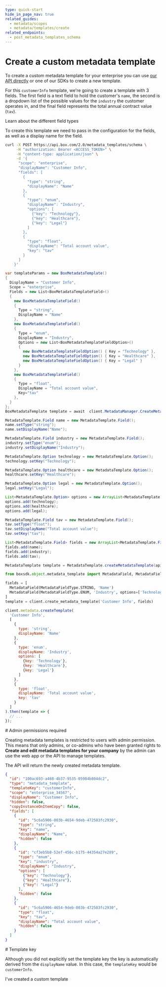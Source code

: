 ```yaml
---
type: quick-start
hide_in_page_nav: true
related_guides:
  - metadata/scopes
  - metadata/templates/create
related_endpoints:
  - post_metadata_templates_schema
---
```


# Create a custom metadata template

To create a custom metadata template for your enterprise you can use
[our API directly](e://post-metadata-templates-schema) or
one of our SDKs to create a new template.

For this `customerInfo` template, we're going to create a template with 3
fields. The first field is a text field to hold the customer's `name`, the
second is a dropdown list of the possible values for the `industry` the customer
operates in, and the final field represents the total annual contract value (`tav`).

<CTA to='g://metadata/fields'>Learn about the different field types</CTA>

To create this template we need to pass in the configuration for the fields, as
well as a display name for the field.

<!-- markdownlint-disable line-length -->

<Tabs>
  <Tab title='cURL'>

```sh
curl -X POST https://api.box.com/2.0/metadata_templates/schema \
     -H "authorization: Bearer <ACCESS_TOKEN>" \
     -H "content-type: application/json" \
     -d '{
      "scope": "enterprise",
      "displayName": "Customer Info",
      "fields": [
        {
          "type": "string",
          "displayName": "Name"
        },
        {
          "type": "enum",
          "displayName": "Industry",
          "options": [
            {"key": "Technology"},
            {"key": "Healthcare"},
            {"key": "Legal"}
          ]
        },
        {
          "type": "float",
          "displayName": "Total account value",
          "key": "tav"
        }
      ]
    }'
```

  </Tab>
  <Tab title='.NET'>

```c#
var templateParams = new BoxMetadataTemplate()
{
  DisplayName = "Customer Info",
  Scope = "enterprise",
  Fields = new List<BoxMetadataTemplateField>()
  {
    new BoxMetadataTemplateField()
    {
      Type = "string",
      DisplayName = "Name"
    },
    new BoxMetadataTemplateField()
    {
      Type = "enum",
      DisplayName = "Industry",
      Options = new List<BoxMetadataTemplateFieldOption>()
      {
        new BoxMetadataTemplateFieldOption() { Key = "Technology" },
        new BoxMetadataTemplateFieldOption() { Key = "Healthcare" },
        new BoxMetadataTemplateFieldOption() { Key = "Legal" }
      }
    },
    new BoxMetadataTemplateField()
    {
      Type = "float",
      DisplayName = "Total account value",
      Key="tav"
    },
  }
};
BoxMetadataTemplate template = await  client.MetadataManager.CreateMetadataTemplate(templateParams);
```

  </Tab>
  <Tab title='Java'>

```java
MetadataTemplate.Field name = new MetadataTemplate.Field();
name.setType("string");
name.setDisplayName("Name");

MetadataTemplate.Field industry = new MetadataTemplate.Field();
industry.setType("enum");
industry.setDisplayName("Industry");

MetadataTemplate.Option technology = new MetadataTemplate.Option();
technology.setKey("Technology");

MetadataTemplate.Option healthcare = new MetadataTemplate.Option();
healthcare.setKey("Healthcare");

MetadataTemplate.Option legal = new MetadataTemplate.Option();
legal.setKey("Legal");

List<MetadataTemplate.Option> options = new ArrayList<MetadataTemplate.Option>();
options.add(technology);
options.add(healthcare);
options.add(legal);

MetadataTemplate.Field tav = new MetadataTemplate.Field();
tav.setType("float");
tav.setDisplayName("Total account value");
tav.setKey("tav");

List<MetadataTemplate.Field> fields = new ArrayList<MetadataTemplate.Field>();
fields.add(name);
fields.add(industry);
fields.add(tav);

MetadataTemplate template = MetadataTemplate.createMetadataTemplate(api, "enterprise", "customerInfo", "Customer Info", false, fields);
```

  </Tab>
  <Tab title='Python'>

```py
from boxsdk.object.metadata_template import MetadataField, MetadataFieldType

fields = [
  MetadataField(MetadataFieldType.STRING, 'Name')
  MetadataField(MetadataFieldType.ENUM, 'Industry', options=['Technology', 'Healthcare', 'Legal'])
]
template = client.create_metadata_template('Customer Info', fields)
```

  </Tab>
  <Tab title='Node'>

```js
client.metadata.createTemplate(
  'Customer Info',
  [
    {
      type: 'string',
      displayName: 'Name'
    },
    {
      type: 'enum',
      displayName: 'Industry',
      options: [
        {key: 'Technology'},
        {key: 'Healthcare'},
        {key: 'Legal'}
      ]
    },
    {
      type: 'float',
      displayName: 'Total account value',
      key: 'tav'
    }
  ]
).then(template => {
  // ...
});
```

  </Tab>
</Tabs>

<!-- markdownlint-enable line-length -->

<Message warning>
  # Admin permissions required

  Creating metadata templates is restricted to users with admin permission. This
  means that only admins, or co-admins who have been granted rights to **Create
  and edit metadata templates for your company** by the admin can use the web
  app or the API to manage templates.
</Message>

The API will return the newly created metadata template.

```json
{
  "id": "100ac693-a468-4b37-9535-05984b804dc2",
  "type": "metadata_template",
  "templateKey": "customerInfo",
  "scope": "enterprise_34567",
  "displayName": "Customer Info",
  "hidden": false,
  "copyInstanceOnItemCopy": false,
  "fields": [
    {
      "id": "5c6a5906-003b-4654-9deb-472583fc2930",
      "type": "string",
      "key": "name",
      "displayName": "Name",
      "hidden": false
    },
    {
      "id": "cf3eb5b8-52ef-456c-b175-44354a27e289",
      "type": "enum",
      "key": "industry",
      "displayName": "Industry",
      "options": [
        {"key": "Technology"},
        {"key": "Healthcare"},
        {"key": "Legal"}
      ],
      "hidden": false
    },
    {
      "id": "5c6a5906-4654-9deb-003b-472583fc2930",
      "type": "float",
      "key": "tav",
      "displayName": "Total account value",
      "hidden": false
    }
  ]
}
```

<Message notice>
  # Template key

  Although you did not explicitly set the template key the key is automatically
  derived from the `displayName` value. In this case, the `templateKey` would be
  `customerInfo`.
</Message>

<Next>I've created a custom template</Next>
